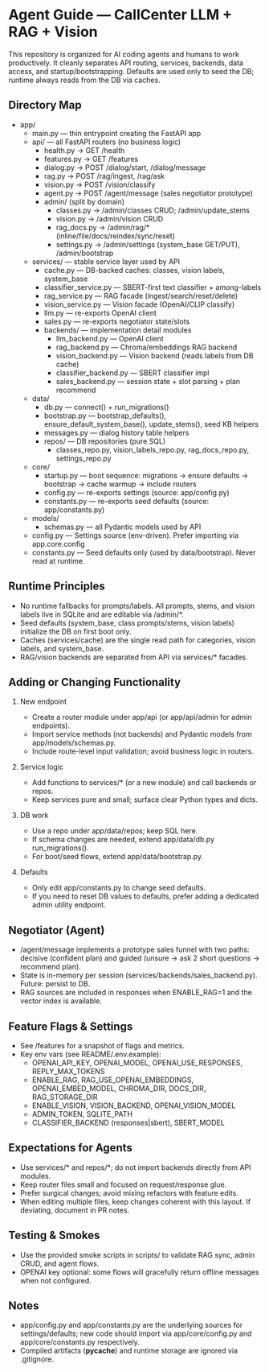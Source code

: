 # Agent Guide — CallCenter LLM + RAG + Vision

This repository is organized for AI coding agents and humans to work productively. It cleanly separates API routing, services, backends, data access, and startup/bootstrapping. Defaults are used only to seed the DB; runtime always reads from the DB via caches.

## Directory Map

- app/
  - main.py — thin entrypoint creating the FastAPI app
  - api/ — all FastAPI routers (no business logic)
    - health.py → GET /health
    - features.py → GET /features
    - dialog.py → POST /dialog/start, /dialog/message
    - rag.py → POST /rag/ingest, /rag/ask
    - vision.py → POST /vision/classify
    - agent.py → POST /agent/message (sales negotiator prototype)
    - admin/ (split by domain)
      - classes.py → /admin/classes CRUD; /admin/update_stems
      - vision.py → /admin/vision CRUD
      - rag_docs.py → /admin/rag/* (inline/file/docs/reindex/sync/reset)
      - settings.py → /admin/settings (system_base GET/PUT), /admin/bootstrap
  - services/ — stable service layer used by API
    - cache.py — DB-backed caches: classes, vision labels, system_base
    - classifier_service.py — SBERT-first text classifier + among-labels
    - rag_service.py — RAG facade (ingest/search/reset/delete)
    - vision_service.py — Vision facade (OpenAI/CLIP classify)
    - llm.py — re-exports OpenAI client
    - sales.py — re-exports negotiator state/slots
    - backends/ — implementation detail modules
      - llm_backend.py — OpenAI client
      - rag_backend.py — Chroma/embeddings RAG backend
      - vision_backend.py — Vision backend (reads labels from DB cache)
      - classifier_backend.py — SBERT classifier impl
      - sales_backend.py — session state + slot parsing + plan recommend
  - data/
    - db.py — connect() + run_migrations()
    - bootstrap.py — bootstrap_defaults(), ensure_default_system_base(), update_stems(), seed KB helpers
    - messages.py — dialog history table helpers
    - repos/ — DB repositories (pure SQL)
      - classes_repo.py, vision_labels_repo.py, rag_docs_repo.py, settings_repo.py
  - core/
    - startup.py — boot sequence: migrations → ensure defaults → bootstrap → cache warmup → include routers
    - config.py — re-exports settings (source: app/config.py)
    - constants.py — re-exports seed defaults (source: app/constants.py)
  - models/
    - schemas.py — all Pydantic models used by API
  - config.py — Settings source (env-driven). Prefer importing via app.core.config
  - constants.py — Seed defaults only (used by data/bootstrap). Never read at runtime.

## Runtime Principles

- No runtime fallbacks for prompts/labels. All prompts, stems, and vision labels live in SQLite and are editable via /admin/*.
- Seed defaults (system_base, class prompts/stems, vision labels) initialize the DB on first boot only.
- Caches (services/cache) are the single read path for categories, vision labels, and system_base.
- RAG/vision backends are separated from API via services/* facades.

## Adding or Changing Functionality

1) New endpoint
   - Create a router module under app/api (or app/api/admin for admin endpoints).
   - Import service methods (not backends) and Pydantic models from app/models/schemas.py.
   - Include route-level input validation; avoid business logic in routers.

2) Service logic
   - Add functions to services/* (or a new module) and call backends or repos.
   - Keep services pure and small; surface clear Python types and dicts.

3) DB work
   - Use a repo under app/data/repos; keep SQL here.
   - If schema changes are needed, extend app/data/db.py run_migrations().
   - For boot/seed flows, extend app/data/bootstrap.py.

4) Defaults
   - Only edit app/constants.py to change seed defaults.
   - If you need to reset DB values to defaults, prefer adding a dedicated admin utility endpoint.

## Negotiator (Agent)

- /agent/message implements a prototype sales funnel with two paths: decisive (confident plan) and guided (unsure → ask 2 short questions → recommend plan).
- State is in-memory per session (services/backends/sales_backend.py). Future: persist to DB.
- RAG sources are included in responses when ENABLE_RAG=1 and the vector index is available.

## Feature Flags & Settings

- See /features for a snapshot of flags and metrics.
- Key env vars (see README/.env.example):
  - OPENAI_API_KEY, OPENAI_MODEL, OPENAI_USE_RESPONSES, REPLY_MAX_TOKENS
  - ENABLE_RAG, RAG_USE_OPENAI_EMBEDDINGS, OPENAI_EMBED_MODEL, CHROMA_DIR, DOCS_DIR, RAG_STORAGE_DIR
  - ENABLE_VISION, VISION_BACKEND, OPENAI_VISION_MODEL
  - ADMIN_TOKEN, SQLITE_PATH
  - CLASSIFIER_BACKEND (responses|sbert), SBERT_MODEL

## Expectations for Agents

- Use services/* and repos/*; do not import backends directly from API modules.
- Keep router files small and focused on request/response glue.
- Prefer surgical changes; avoid mixing refactors with feature edits.
- When editing multiple files, keep changes coherent with this layout. If deviating, document in PR notes.

## Testing & Smokes

- Use the provided smoke scripts in scripts/ to validate RAG sync, admin CRUD, and agent flows.
- OPENAI key optional: some flows will gracefully return offline messages when not configured.

## Notes

- app/config.py and app/constants.py are the underlying sources for settings/defaults; new code should import via app/core/config.py and app/core/constants.py respectively.
- Compiled artifacts (__pycache__) and runtime storage are ignored via .gitignore.

